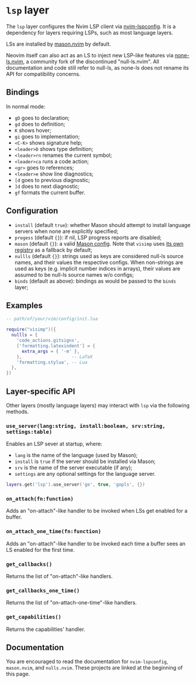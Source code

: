 # `lsp` layer

The `lsp` layer configures the Nvim LSP client via
[nvim-lspconfig](https://github.com/neovim/nvim-lspconfig). It is a dependency
for layers requiring LSPs, such as most language layers.

LSs are installed by [mason.nvim](https://github.com/williamboman/mason.nvim)
by default.

Neovim itself can also act as an LS to inject new LSP-like features via
[none-ls.nvim](https://github.com/nvimtools/none-ls.nvim), a community fork of
the discontinued "null-ls.nvim". All documentation and code still refer to
null-ls, as none-ls does not rename its API for compatibility concerns.

## Bindings

In normal mode:

- `gD` goes to declaration;
- `gd` does to definition;
- `K` shows hover;
- `gi` goes to implementation;
- `<C-K>` shows signature help;
- `<leader>D` shows type definition;
- `<leader>rn` renames the current symbol;
- `<leader>ca` runs a code action;
- `<gr>` goes to references;
- `<leader>e` show line diagnostics;
- `[d` goes to previous diagnostic;
- `]d` does to next diagnostic;
- `gf` formats the current buffer.

## Configuration

- `install` (default `true`): whether Mason should attempt to install language
  servers when none are explicitly specified;
- `progess` (default `{}`): if nil, LSP progress reports are disabled;
- `mason` (default `{}`): a valid [Mason config](https://github.com/williamboman/mason.nvim?tab=readme-ov-file#configuration).
   Note that `visimp` uses [its own
   registry](https://github.com/visimp/mason-registry) as a fallback by default;
- `nullls` (default `{}`): strings used as keys are considered null-ls source
  names, and their values the respective configs. When non-strings are used as
  keys (e.g. implicit number indices in arrays), their values are assumed to be
  null-ls source names w/o configs;
- `binds` (default as above): bindings as would be passed to the `binds` layer;

## Examples

```lua
-- path/of/your/vim/config/init.lua

require("visimp")({
  nullls = {
    'code_actions.gitsigns',
    ['formatting.latexindent'] = {
      extra_args = { '-m' },
    },                   -- LaTeX
    'formatting.stylua', -- Lua
  },
})
```

## Layer-specific API

Other layers (mostly language layers) may interact with `lsp` via the
following methods.

### `use_server(lang:string, install:boolean, srv:string, settings:table)`

Enables an LSP sever at startup, where:

- `lang` is the name of the language (used by Mason);
- `install` is `true` if the server should be installed via Mason;
- `srv` is the name of the server executable (if any);
- `settings` are any optional settings for the language server.

```lua
layers.get('lsp').use_server('go', true, 'gopls', {})
```

### `on_attach(fn:function)`

Adds an "on-attach"-like handler to be invoked when LSs get enabled for a
buffer.

### `on_attach_one_time(fn:function)`

Adds an "on-attach"-like handler to be invoked each time a buffer sees an LS
enabled for the first time.

### `get_callbacks()`

Returns the list of "on-attach"-like handlers.

### `get_callbacks_one_time()`

Returns the list of "on-attach-one-time"-like handlers.

### `get_capabilities()`

Returns the capabilities' handler.

## Documentation

You are encouraged to read the documentation for `nvim-lspconfig`, `mason.nvim`,
and `nulls.nvim`. These projects are linked at the beginning of this page.
